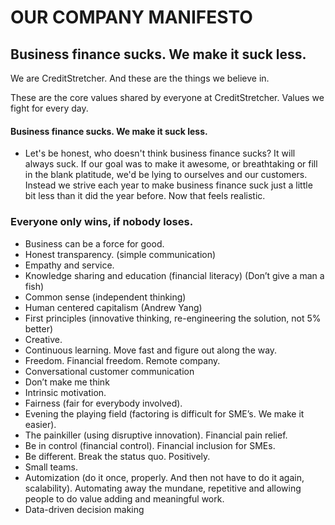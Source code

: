 # OUR COMPANY MANIFESTO

## Business finance sucks. We make it suck less.

We are CreditStretcher. And these are the things we believe in.

These are the core values shared by everyone at CreditStretcher. Values we fight for every day.


#### Business finance sucks. We make it suck less.
* Let's be honest, who doesn't think business finance sucks? It will always suck. If our goal was to make it awesome, or breathtaking or fill in the blank platitude, we'd be lying to ourselves and our customers. Instead we strive each year to make business finance suck just a little bit less than it did the year before. Now that feels realistic.


### Everyone only wins, if nobody loses.


* Business can be a force for good.
* Honest transparency. (simple communication)
* Empathy and service.
* Knowledge sharing and education (financial literacy) (Don’t give a man a fish)
* Common sense (independent thinking)
* Human centered capitalism (Andrew Yang)
* First principles (innovative thinking, re-engineering the solution, not 5% better)
* Creative.
* Continuous learning. Move fast and figure out along the way.
* Freedom. Financial freedom. Remote company.
* Conversational customer communication
* Don’t make me think
* Intrinsic motivation. 
* Fairness (fair for everybody involved).
* Evening the playing field (factoring is difficult for SME’s. We make it easier).
* The painkiller (using disruptive innovation). Financial pain relief.
* Be in control (financial control). Financial inclusion for SMEs.
* Be different. Break the status quo. Positively.
* Small teams.
* Automization (do it once, properly. And then not have to do it again, scalability). Automating away the mundane, repetitive and allowing people to do value adding and meaningful work. 
* Data-driven decision making
